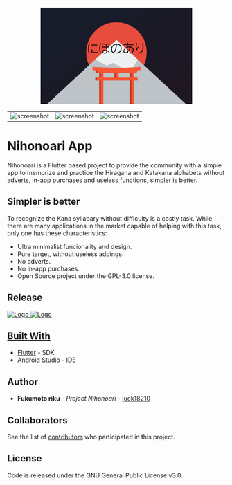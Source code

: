 <p align="center">
  <img src="doc/logo.png" width="350" title="Nihonoari Logo">
</p>

<table>
  <tr>
    <td><img src="https://github.com/luck18210/Nihonoari-Hiragana-Katakana/assets/88620254/76990ec7-0a1a-4901-acbe-07b4edd4bd00" width="350" title="screenshot"></td>
    <td><img src="https://github.com/luck18210/Nihonoari-Hiragana-Katakana/assets/88620254/15a3db82-bb29-41ca-90aa-766c661143b5" width="350" title="screenshot"></td>
    <td><img src="https://github.com/luck18210/Nihonoari-Hiragana-Katakana/assets/88620254/61675a35-4def-4748-9b9b-64af7dcd4f46" width="350" title="screenshot"></td>
  </tr>
</table>

# Nihonoari App
Nihonoari is a Flutter based project to provide the community with a simple app to memorize and practice the Hiragana and Katakana alphabets without adverts, in-app purchases and useless functions, simpler is better.

## Simpler is better
To recognize the Kana syllabary without difficulty is a costly task. While there are many applications in the market capable of helping with this task, only one has these characteristics:

- Ultra minimalist funcionality and design.
- Pure target, without useless addings.
- No adverts.
- No in-app purchases.
- Open Source project under the GPL-3.0 license.

## Release
  <a href="https://play.google.com/store/apps/details?id=com.LAPARCELA.nihonoari">
    <img src="https://play.google.com/intl/en_us/badges/static/images/badges/en_badge_web_generic.png" alt="Logo" width=200
  </a>
  
  
  <a href="https://f-droid.org/app/com.LAPARCELA.nihonoari">
    <img src="https://fdroid.gitlab.io/artwork/badge/get-it-on.png" alt="Logo" width=200
  </a>
  
## Built With

* [Flutter](https://flutter.dev/) - SDK
* [Android Studio](https://developer.android.com/studio) - IDE

## Author

* **Fukumoto riku** - *Project Nihonoari* - [luck18210](https://github.com/luck18210)

## Collaborators

See the list of [contributors](https://github.com/luck18210/Nihonoari-Hiragana-Katakana/graphs/contributors) who participated in this project.

## License

Code is released under the GNU General Public License v3.0.
